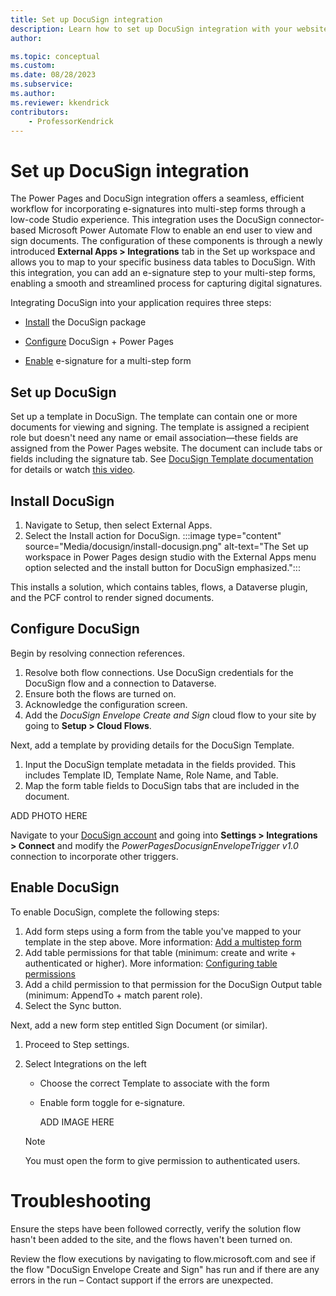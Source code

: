 ```yaml
---
title: Set up DocuSign integration
description: Learn how to set up DocuSign integration with your website. Include document generation and e-signature functionality in multi-step forms using DocuSign in Power Pages.
author: 

ms.topic: conceptual
ms.custom: 
ms.date: 08/28/2023
ms.subservice:
ms.author: 
ms.reviewer: kkendrick
contributors:
    - ProfessorKendrick
---
```

# Set up DocuSign integration

The Power Pages and DocuSign integration offers a seamless, efficient workflow for incorporating e-signatures into multi-step forms through a low-code Studio experience. This integration uses the DocuSign connector-based Microsoft Power Automate Flow to enable an end user to view and sign documents. The configuration of these components is through a newly introduced **External Apps > Integrations** tab in the Set up workspace and allows you to map to your specific business data tables to DocuSign. With this integration, you can add an e-signature step to your multi-step forms, enabling a smooth and streamlined process for capturing digital signatures.

Integrating DocuSign into your application requires three steps:

- [Install](#install-docusign) the DocuSign package

- [Configure](#configure-docusign) DocuSign + Power Pages

- [Enable](#enable-docusign) e-signature for a multi-step form

## Set up DocuSign

Set up a template in DocuSign. The template can contain one or more documents for viewing and signing. The template is assigned a recipient role but doesn't need any name or email association—these fields are assigned from the Power Pages website. The document can include tabs or fields including the signature tab. See [DocuSign Template documentation](https://support.docusign.com/s/document-item?language=en_US&bundleId=xry1643227563338&topicId=uab1578456394214.html&_LANG=enus) for details or watch [this video](https://support.docusign.com/s/articles/Create-a-DocuSign-Template?language=en_US).

## Install DocuSign

1. Navigate to Setup, then select External Apps.
1. Select the Install action for DocuSign. 
    :::image type="content" source="Media/docusign/install-docusign.png" alt-text="The Set up workspace in Power Pages design studio with the External Apps menu option selected and the install button for DocuSign emphasized.":::

This installs a solution, which contains tables, flows, a Dataverse plugin, and the PCF control to render signed documents.

## Configure DocuSign

Begin by resolving connection references.

1. Resolve both flow connections. Use DocuSign credentials for the DocuSign flow and a connection to Dataverse.
1. Ensure both the flows are turned on.
1. Acknowledge the configuration screen.
1. Add the *DocuSign Envelope Create and Sign* cloud flow to your site by going to **Setup > Cloud Flows**.

Next, add a template by providing details for the DocuSign Template.

1. Input the DocuSign template metadata in the fields provided. This includes Template ID, Template Name, Role Name, and Table.
1. Map the form table fields to DocuSign tabs that are included in the document.

ADD PHOTO HERE

Navigate to your [DocuSign account](https://account.docusign.com) and going into **Settings > Integrations > Connect** and modify the *PowerPagesDocusignEnvelopeTrigger v1.0* connection to incorporate other triggers.

## Enable DocuSign

To enable DocuSign, complete the following steps:

1. Add form steps using a form from the table you've mapped to your template in the step above. More information: [Add a multistep form](../getting-started/multistep-forms.md)
1. Add table permissions for that table (minimum: create and write + authenticated or higher). More information: [Configuring table permissions](../security/table-permissions.md)
1. Add a child permission to that permission for the DocuSign Output table (minimum: AppendTo + match parent role).
1. Select the Sync button.

Next, add a new form step entitled Sign Document (or similar).

1. Proceed to Step settings.
1. Select Integrations on the left
    - Choose the correct Template to associate with the form
    - Enable form toggle for e-signature.
    
        ADD IMAGE HERE

    > [!NOTE] 
    > You must open the form to give permission to authenticated users.

# Troubleshooting

Ensure the steps have been followed correctly, verify the solution flow hasn't been added to the site, and the flows haven't been turned on.

Review the flow executions by navigating to flow.microsoft.com and see if the flow "DocuSign Envelope Create and Sign" has run and if there are any errors in the run – Contact support if the errors are unexpected.
